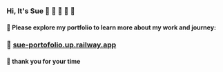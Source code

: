 
###     Hi, It's Sue 👋 🙂 💪 🌱 💪
#### 🌱 Please explore my portfolio to learn more about my work and journey: 
###  💪 [sue-portofolio.up.railway.app](https://sue-portofolio.up.railway.app)
#### 🙏 thank you for your time 

